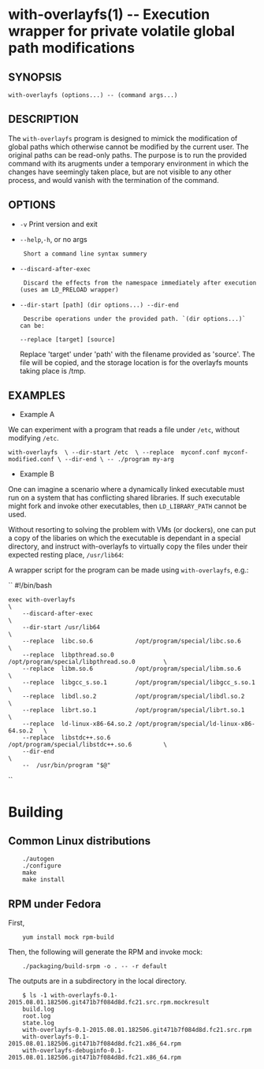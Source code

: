 with-overlayfs(1) -- Execution wrapper for private volatile global path modifications
=====================================================================================

## SYNOPSIS

``with-overlayfs (options...) -- (command args...)``

## DESCRIPTION

The `with-overlayfs` program is designed to mimick the modification of
global paths which otherwise cannot be modified by the current
user. The original paths can be read-only paths. The purpose is to run
the provided command with its arugments under a temporary environment
in which the changes have seemingly taken place, but are not visible
to any other process, and would vanish with the termination of the
command.

## OPTIONS

* `-v`
       Print version and exit

* `--help`,`-h`, or no args

	   Short a command line syntax summery

* `--discard-after-exec`

	   Discard the effects from the namespace immediately after execution (uses am LD_PRELOAD wrapper)

* `--dir-start [path] (dir options...) --dir-end`

	   Describe operations under the provided path. `(dir options...)` can be:

    `--replace [target] [source]`

    Replace 'target' under 'path' with the filename provided as 'source'.
    The file will be copied, and the storage location is for the overlayfs
	mounts taking place is /tmp.

## EXAMPLES

* Example A

We can experiment with a program that reads a file under `/etc`, without
modifying `/etc`.

``
    with-overlayfs  \
        --dir-start /etc  \
        --replace  myconf.conf myconf-modified.conf	\
 		--dir-end \
		-- ./program my-arg
``

* Example B

One can imagine a scenario where a dynamically linked executable must
run on a system that has conflicting shared libraries. If such
executable might fork and invoke other executables, then
`LD_LIBRARY_PATH` cannot be used.

Without resorting to solving the problem with VMs (or dockers), one
can put a copy of the libaries on which the executable is dependant in
a special directory, and instruct with-overlayfs to virtually copy the
files under their expected resting place, `/usr/lib64`:

A wrapper script for the program can be made using `with-overlayfs`, e.g.:

``
    #!/bin/bash

    exec with-overlayfs																\
        --discard-after-exec														\
        --dir-start /usr/lib64														\
        --replace  libc.so.6			/opt/program/special/libc.so.6				\
        --replace  libpthread.so.0		/opt/program/special/libpthread.so.0		\
        --replace  libm.so.6			/opt/program/special/libm.so.6				\
        --replace  libgcc_s.so.1		/opt/program/special/libgcc_s.so.1			\
        --replace  libdl.so.2			/opt/program/special/libdl.so.2				\
        --replace  librt.so.1			/opt/program/special/librt.so.1				\
        --replace  ld-linux-x86-64.so.2 /opt/program/special/ld-linux-x86-64.so.2	\
        --replace  libstdc++.so.6		/opt/program/special/libstdc++.so.6			\
		--dir-end																	\
        --	/usr/bin/program "$@"
``
# Building

## Common Linux distributions

```
    ./autogen
    ./configure
    make
    make install

```

## RPM under Fedora

First,

```
    yum install mock rpm-build
```

Then, the following will generate the RPM and invoke mock:

```
    ./packaging/build-srpm -o . -- -r default

```

The outputs are in a subdirectory in the local directory.

```
    $ ls -1 with-overlayfs-0.1-2015.08.01.182506.git471b7f084d8d.fc21.src.rpm.mockresult 
    build.log
    root.log
    state.log
    with-overlayfs-0.1-2015.08.01.182506.git471b7f084d8d.fc21.src.rpm
    with-overlayfs-0.1-2015.08.01.182506.git471b7f084d8d.fc21.x86_64.rpm
    with-overlayfs-debuginfo-0.1-2015.08.01.182506.git471b7f084d8d.fc21.x86_64.rpm

```
